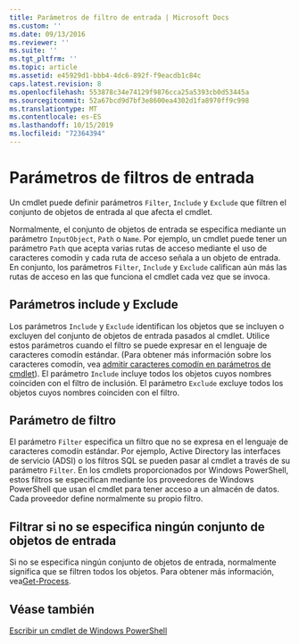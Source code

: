 ```yaml
---
title: Parámetros de filtro de entrada | Microsoft Docs
ms.custom: ''
ms.date: 09/13/2016
ms.reviewer: ''
ms.suite: ''
ms.tgt_pltfrm: ''
ms.topic: article
ms.assetid: e45929d1-bbb4-4dc6-892f-f9eacdb1c84c
caps.latest.revision: 8
ms.openlocfilehash: 553878c34e74129f9876cca25a5393cb0d53445a
ms.sourcegitcommit: 52a67bcd9d7bf3e8600ea4302d1fa8970ff9c998
ms.translationtype: MT
ms.contentlocale: es-ES
ms.lasthandoff: 10/15/2019
ms.locfileid: "72364394"
---
```

# <a name="input-filter-parameters"></a>Parámetros de filtros de entrada

Un cmdlet puede definir parámetros `Filter`, `Include` y `Exclude` que filtren el conjunto de objetos de entrada al que afecta el cmdlet.

Normalmente, el conjunto de objetos de entrada se especifica mediante un parámetro `InputObject`, `Path` o `Name`. Por ejemplo, un cmdlet puede tener un parámetro `Path` que acepta varias rutas de acceso mediante el uso de caracteres comodín y cada ruta de acceso señala a un objeto de entrada. En conjunto, los parámetros `Filter`, `Include` y `Exclude` califican aún más las rutas de acceso en las que funciona el cmdlet cada vez que se invoca.

## <a name="include-and-exclude-parameters"></a>Parámetros include y Exclude

Los parámetros `Include` y `Exclude` identifican los objetos que se incluyen o excluyen del conjunto de objetos de entrada pasados al cmdlet. Utilice estos parámetros cuando el filtro se puede expresar en el lenguaje de caracteres comodín estándar. (Para obtener más información sobre los caracteres comodín, vea [admitir caracteres comodín en parámetros de cmdlet](./supporting-wildcard-characters-in-cmdlet-parameters.md)). El parámetro `Include` incluye todos los objetos cuyos nombres coinciden con el filtro de inclusión. El parámetro `Exclude` excluye todos los objetos cuyos nombres coinciden con el filtro.

## <a name="filter-parameter"></a>Parámetro de filtro

El parámetro `Filter` especifica un filtro que no se expresa en el lenguaje de caracteres comodín estándar. Por ejemplo, Active Directory las interfaces de servicio (ADSI) o los filtros SQL se pueden pasar al cmdlet a través de su parámetro `Filter`. En los cmdlets proporcionados por Windows PowerShell, estos filtros se especifican mediante los proveedores de Windows PowerShell que usan el cmdlet para tener acceso a un almacén de datos. Cada proveedor define normalmente su propio filtro.

## <a name="filtering-if-no-set-of-input-objects-is-specified"></a>Filtrar si no se especifica ningún conjunto de objetos de entrada

Si no se especifica ningún conjunto de objetos de entrada, normalmente significa que se filtren todos los objetos. Para obtener más información, vea[Get-Process](/powershell/module/Microsoft.PowerShell.Management/Get-Process).

## <a name="see-also"></a>Véase también

[Escribir un cmdlet de Windows PowerShell](./writing-a-windows-powershell-cmdlet.md)